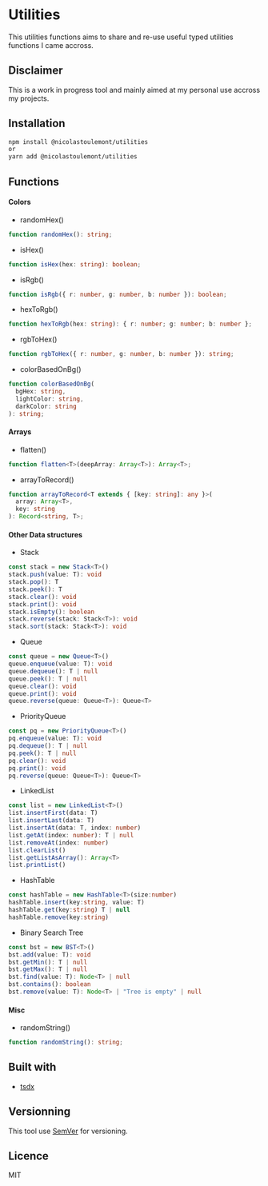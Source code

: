 # Utilities

This utilities functions aims to share and re-use useful typed utilities functions I came accross.

## Disclaimer

This is a work in progress tool and mainly aimed at my personal use accross my projects.

## Installation

```bash
npm install @nicolastoulemont/utilities
or
yarn add @nicolastoulemont/utilities
```

## Functions

#### Colors

- randomHex()

```typescript
function randomHex(): string;
```

- isHex()

```typescript
function isHex(hex: string): boolean;
```

- isRgb()

```typescript
function isRgb({ r: number, g: number, b: number }): boolean;
```

- hexToRgb()

```typescript
function hexToRgb(hex: string): { r: number; g: number; b: number };
```

- rgbToHex()

```typescript
function rgbToHex({ r: number, g: number, b: number }): string;
```

- colorBasedOnBg()

```typescript
function colorBasedOnBg(
  bgHex: string,
  lightColor: string,
  darkColor: string
): string;
```

#### Arrays

- flatten()

```typescript
function flatten<T>(deepArray: Array<T>): Array<T>;
```

- arrayToRecord()

```typescript
function arrayToRecord<T extends { [key: string]: any }>(
  array: Array<T>,
  key: string
): Record<string, T>;
```

#### Other Data structures

- Stack

```typescript
const stack = new Stack<T>()
stack.push(value: T): void
stack.pop(): T
stack.peek(): T
stack.clear(): void
stack.print(): void
stack.isEmpty(): boolean
stack.reverse(stack: Stack<T>): void
stack.sort(stack: Stack<T>): void
```

- Queue 

```typescript
const queue = new Queue<T>()
queue.enqueue(value: T): void
queue.dequeue(): T | null
queue.peek(): T | null
queue.clear(): void
queue.print(): void
queue.reverse(queue: Queue<T>): Queue<T>
```
- PriorityQueue 

```typescript
const pq = new PriorityQueue<T>()
pq.enqueue(value: T): void
pq.dequeue(): T | null
pq.peek(): T | null
pq.clear(): void
pq.print(): void
pq.reverse(queue: Queue<T>): Queue<T>
```

- LinkedList

```typescript
const list = new LinkedList<T>()
list.insertFirst(data: T)
list.insertLast(data: T)
list.insertAt(data: T, index: number)
list.getAt(index: number): T | null
list.removeAt(index: number)
list.clearList()
list.getListAsArray(): Array<T>
list.printList()
```

- HashTable

```typescript
const hashTable = new HashTable<T>(size:number)
hashTable.insert(key:string, value: T)
hashTable.get(key:string) T | null
hashTable.remove(key:string)
```

- Binary Search Tree

```typescript
const bst = new BST<T>()
bst.add(value: T): void
bst.getMin(): T | null
bst.getMax(): T | null
bst.find(value: T): Node<T> | null
bst.contains(): boolean
bst.remove(value: T): Node<T> | "Tree is empty" | null
```

#### Misc

- randomString()

```typescript
function randomString(): string;
```

## Built with

- [tsdx](https://github.com/jaredpalmer/tsdx)

## Versionning

This tool use [SemVer](http://semver.org/) for versioning.

## Licence

MIT
